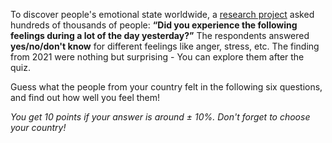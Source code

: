 
To discover people's emotional state worldwide, a [research project](https://www.gallup.com/analytics/349487/gallup-global-happiness-center.aspx) asked hundreds of thousands of people: **“Did you experience the following feelings during a lot of the day yesterday?”** The respondents answered **yes/no/don't know** for different feelings like anger, stress, etc. The finding from 2021 were nothing but surprising - You can explore them after the quiz.

Guess what the people from your country felt in the following six questions, and find out how well you feel them! 

*You get 10 points if your answer is around ± 10%. Don't forget to choose your country!*
